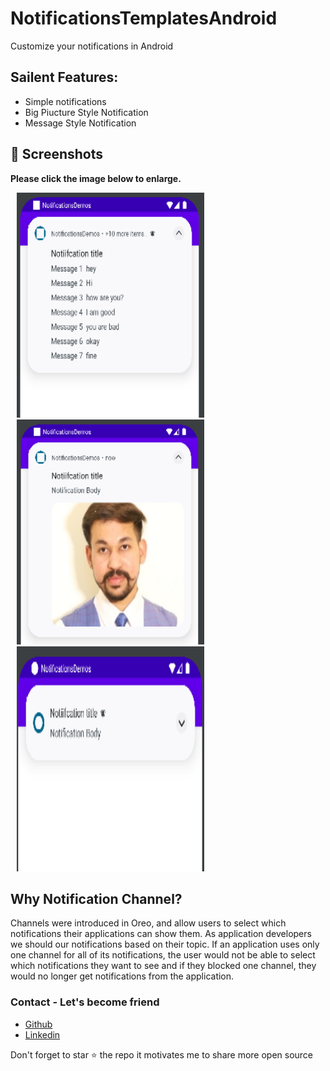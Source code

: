 # NotificationsTemplatesAndroid
Customize your notifications in Android

## Sailent Features:
- Simple notifications
- Big Piucture Style Notification
- Message Style Notification

## 📸 Screenshots

**Please click the image below to enlarge.**

<img src="https://github.com/cheetahmail007/NotificationsTemplatesAndroid/blob/master/app/src/main/assets/img.png" height="360" width="300" hspace="10"><img src="https://github.com/cheetahmail007/NotificationsTemplatesAndroid/blob/master/app/src/main/assets/img_1.png" height="360" width="300" hspace="10"><img src="https://github.com/cheetahmail007/NotificationsTemplatesAndroid/blob/master/app/src/main/assets/img_2.png" height="360" width="300" hspace="10">

## Why Notification Channel?
Channels were introduced in Oreo, and allow users to select which notifications their applications can show them. As application developers 
we should our notifications based on their topic. If an application uses only one channel for all of its notifications, the user would not be 
able to select which notifications they want to see and if they blocked one channel, they would no longer get notifications from the application.


### Contact - Let's become friend
- [Github](https://github.com/cheetahmail007)
- [Linkedin](https://www.linkedin.com/in/abhishek-pathak-b735018b/)

<p>
Don't forget to star ⭐ the repo it motivates me to share more open source
</p>
